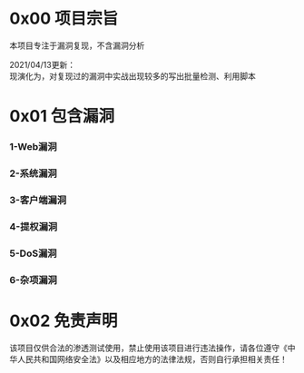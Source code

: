 # 0x00 项目宗旨
本项目专注于漏洞复现，不含漏洞分析

2021/04/13更新：  
现演化为，对复现过的漏洞中实战出现较多的写出批量检测、利用脚本

# 0x01 包含漏洞
### 1-Web漏洞
### 2-系统漏洞
### 3-客户端漏洞
### 4-提权漏洞
### 5-DoS漏洞
### 6-杂项漏洞

# 0x02 免责声明
该项目仅供合法的渗透测试使用，禁止使用该项目进行违法操作，请各位遵守《中华人民共和国网络安全法》以及相应地方的法律法规，否则自行承担相关责任！
